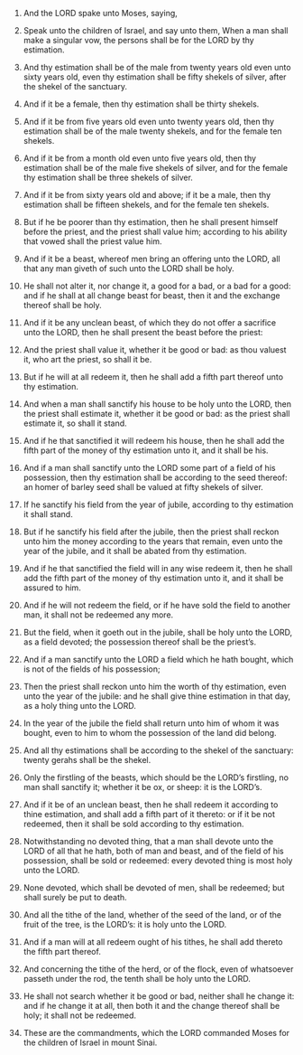 1. And the LORD spake unto Moses, saying,

2. Speak unto the
children of Israel, and say unto them, When a man shall make a
singular vow, the persons shall be for the LORD by thy estimation.

3. And thy estimation shall be of the male from twenty years old
even unto sixty years old, even thy estimation shall be fifty shekels
of silver, after the shekel of the sanctuary.

4. And if it be a female, then thy estimation shall be thirty
shekels.

5. And if it be from five years old even unto twenty years old, then
thy estimation shall be of the male twenty shekels, and for the female
ten shekels.

6. And if it be from a month old even unto five years old, then thy
estimation shall be of the male five shekels of silver, and for the
female thy estimation shall be three shekels of silver.

7. And if it be from sixty years old and above; if it be a male,
then thy estimation shall be fifteen shekels, and for the female ten
shekels.

8. But if he be poorer than thy estimation, then he shall present
himself before the priest, and the priest shall value him; according
to his ability that vowed shall the priest value him.

9. And if it be a beast, whereof men bring an offering unto the
LORD, all that any man giveth of such unto the LORD shall be holy.

10. He shall not alter it, nor change it, a good for a bad, or a bad
for a good: and if he shall at all change beast for beast, then it and
the exchange thereof shall be holy.

11. And if it be any unclean beast, of which they do not offer a
sacrifice unto the LORD, then he shall present the beast before the
priest:

12. And the priest shall value it, whether it be good or
bad: as thou valuest it, who art the priest, so shall it be.

13. But if he will at all redeem it, then he shall add a fifth part
thereof unto thy estimation.

14. And when a man shall sanctify his house to be holy unto the
LORD, then the priest shall estimate it, whether it be good or bad: as
the priest shall estimate it, so shall it stand.

15. And if he that sanctified it will redeem his house, then he
shall add the fifth part of the money of thy estimation unto it, and
it shall be his.

16. And if a man shall sanctify unto the LORD some part of a field
of his possession, then thy estimation shall be according to the seed
thereof: an homer of barley seed shall be valued at fifty shekels of
silver.

17. If he sanctify his field from the year of jubile, according to
thy estimation it shall stand.

18. But if he sanctify his field after the jubile, then the priest
shall reckon unto him the money according to the years that remain,
even unto the year of the jubile, and it shall be abated from thy
estimation.

19. And if he that sanctified the field will in any wise redeem it,
then he shall add the fifth part of the money of thy estimation unto
it, and it shall be assured to him.

20. And if he will not redeem the field, or if he have sold the
field to another man, it shall not be redeemed any more.

21. But the field, when it goeth out in the jubile, shall be holy
unto the LORD, as a field devoted; the possession thereof shall be the
priest’s.

22. And if a man sanctify unto the LORD a field which he hath
bought, which is not of the fields of his possession;

23. Then the
priest shall reckon unto him the worth of thy estimation, even unto
the year of the jubile: and he shall give thine estimation in that
day, as a holy thing unto the LORD.

24. In the year of the jubile the field shall return unto him of
whom it was bought, even to him to whom the possession of the land did
belong.

25. And all thy estimations shall be according to the shekel of the
sanctuary: twenty gerahs shall be the shekel.

26. Only the firstling of the beasts, which should be the LORD’s
firstling, no man shall sanctify it; whether it be ox, or sheep: it is
the LORD’s.

27. And if it be of an unclean beast, then he shall redeem it
according to thine estimation, and shall add a fifth part of it
thereto: or if it be not redeemed, then it shall be sold according to
thy estimation.

28. Notwithstanding no devoted thing, that a man shall devote unto
the LORD of all that he hath, both of man and beast, and of the field
of his possession, shall be sold or redeemed: every devoted thing is
most holy unto the LORD.

29. None devoted, which shall be devoted of men, shall be redeemed;
but shall surely be put to death.

30. And all the tithe of the land, whether of the seed of the land,
or of the fruit of the tree, is the LORD’s: it is holy unto the LORD.

31. And if a man will at all redeem ought of his tithes, he shall
add thereto the fifth part thereof.

32. And concerning the tithe of the herd, or of the flock, even of
whatsoever passeth under the rod, the tenth shall be holy unto the
LORD.

33. He shall not search whether it be good or bad, neither shall he
change it: and if he change it at all, then both it and the change
thereof shall be holy; it shall not be redeemed.

34. These are the commandments, which the LORD commanded Moses for
the children of Israel in mount Sinai.